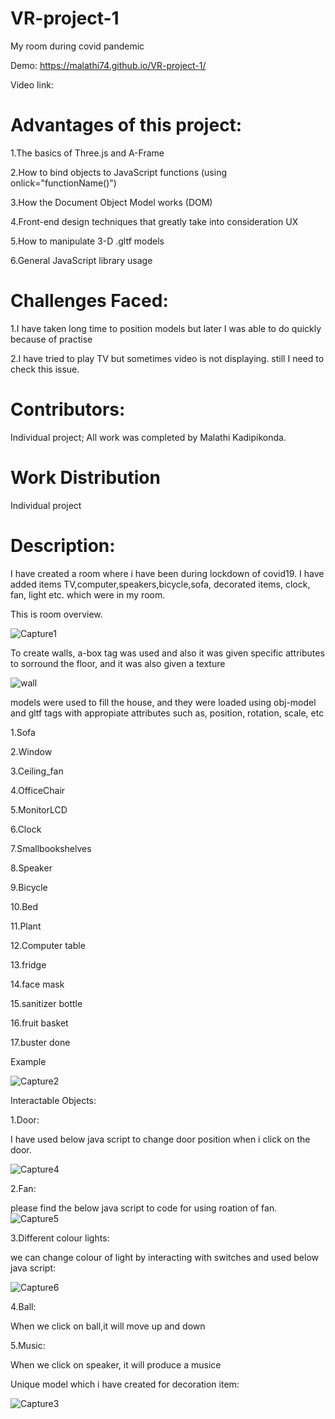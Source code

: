 # VR-project-1

 My room during covid pandemic
 
Demo: https://malathi74.github.io/VR-project-1/

Video link:

# Advantages of this project:

1.The basics of Three.js and A-Frame

2.How to bind objects to JavaScript functions (using onlick="functionName()")

3.How the Document Object Model works (DOM)

4.Front-end design techniques that greatly take into consideration UX

5.How to manipulate 3-D .gltf models

6.General JavaScript library usage

# Challenges Faced:

1.I have taken long time to position models but later I was able to do quickly because of practise

2.I have tried to play TV but sometimes video is not displaying. still I need to check this issue.


# Contributors:

Individual project; All work was completed by Malathi Kadipikonda.

# Work Distribution

Individual project

# Description:

I have created a room where i have been during lockdown of covid19. I have added items TV,computer,speakers,bicycle,sofa, decorated items, clock, fan, light etc. which were in my room.

This is room overview.

![Capture1](https://user-images.githubusercontent.com/72331508/95030611-8576e000-0676-11eb-934e-7efbc2f389f5.PNG)

To create walls, a-box tag was used and also it was given specific attributes to sorround the floor, and it was also given a texture

![wall](https://user-images.githubusercontent.com/72331508/95030654-c40c9a80-0676-11eb-867b-8ee6e5aa0b8f.PNG)

models were used to fill the house, and they were loaded using obj-model and gltf tags with appropiate attributes such as, position, rotation, scale, etc

1.Sofa

2.Window

3.Ceiling_fan

4.OfficeChair 

5.MonitorLCD

6.Clock

7.Smallbookshelves

8.Speaker

9.Bicycle

10.Bed

11.Plant

12.Computer table

13.fridge

14.face mask

15.sanitizer bottle

16.fruit basket

17.buster done

Example

![Capture2](https://user-images.githubusercontent.com/72331508/95031275-c244d600-067a-11eb-82fc-7584eee9903f.PNG)



Interactable Objects:

1.Door:

I have used below java script to change door position when i click on the door.

![Capture4](https://user-images.githubusercontent.com/72331508/95031585-6a0ed380-067c-11eb-8042-538cf85b508b.PNG)


2.Fan:

please find the below java script to code for using roation of fan.
![Capture5](https://user-images.githubusercontent.com/72331508/95031587-6da25a80-067c-11eb-987c-d1c4c3ed6456.PNG)


3.Different colour lights:

we can change colour of light by interacting with switches and used below java script:

![Capture6](https://user-images.githubusercontent.com/72331508/95031589-7004b480-067c-11eb-9eac-005079d0878d.PNG)

4.Ball:

When we click on ball,it will move up and down



5.Music:

When we click on speaker, it will produce a musice



Unique model which i have created for decoration item:

![Capture3](https://user-images.githubusercontent.com/72331508/95031583-6713e300-067c-11eb-907a-403d2cddc3e7.PNG)
